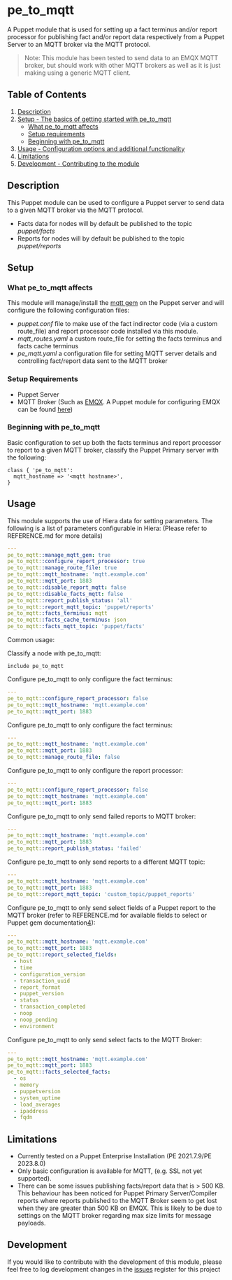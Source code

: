 # pe_to_mqtt

A Puppet module that is used for setting up a fact terminus and/or report processor for publishing fact and/or report data respectively from a Puppet Server to an MQTT broker via the MQTT protocol.

>Note: This module has been tested to send data to an EMQX MQTT broker, but should work with other MQTT brokers as well as it is just making using a generic MQTT client.

## Table of Contents

1. [Description](#description)
1. [Setup - The basics of getting started with pe_to_mqtt](#setup)
    * [What pe_to_mqtt affects](#what-pe_to_mqtt-affects)
    * [Setup requirements](#setup-requirements)
    * [Beginning with pe_to_mqtt](#beginning-with-pe_to_mqtt)
1. [Usage - Configuration options and additional functionality](#usage)
1. [Limitations](#limitations)
1. [Development - Contributing to the module](#development)

## Description

This Puppet module can be used to configure a Puppet server to send data to a given MQTT broker via the MQTT protocol.

  - Facts data for nodes will by default be published to the topic *puppet/facts*
  - Reports for nodes will by default be published to the topic *puppet/reports*

## Setup

### What pe_to_mqtt affects

This module will manage/install the [mqtt gem][1] on the Puppet server and will configure the following configuration files:

  - *puppet.conf* file to make use of the fact indirector code (via a custom route_file) and report processor code installed via this module.
  - *mqtt_routes.yaml* a custom route_file for setting the facts terminus and facts cache terminus
  - *pe_mqtt.yaml* a configuration file for setting MQTT server details and controlling fact/report data sent to the MQTT broker

### Setup Requirements

 - Puppet Server
 - MQTT Broker (Such as [EMQX][2]. A Puppet module for configuring EMQX can be found [here][3])

### Beginning with pe_to_mqtt

Basic configuration to set up both the facts terminus and report processor to report to a given MQTT broker, classify the Puppet Primary server with the following:

```puppet
class { 'pe_to_mqtt':
  mqtt_hostname => '<mqtt hostname>',
}
```

## Usage

This module supports the use of Hiera data for setting parameters.  The following is a list of parameters configurable in Hiera: (Please refer to REFERENCE.md for more details)

```yaml
---
pe_to_mqtt::manage_mqtt_gem: true
pe_to_mqtt::configure_report_processor: true
pe_to_mqtt::manage_route_file: true
pe_to_mqtt::mqtt_hostname: 'mqtt.example.com'
pe_to_mqtt::mqtt_port: 1883
pe_to_mqtt::disable_report_mqtt: false
pe_to_mqtt::disable_facts_mqtt: false
pe_to_mqtt::report_publish_status: 'all'
pe_to_mqtt::report_mqtt_topic: 'puppet/reports'
pe_to_mqtt::facts_terminus: mqtt
pe_to_mqtt::facts_cache_terminus: json
pe_to_mqtt::facts_mqtt_topic: 'puppet/facts'
```

Common usage:

Classify a node with pe_to_mqtt:

```puppet
include pe_to_mqtt
```

Configure pe_to_mqtt to only configure the fact terminus:

```yaml
---
pe_to_mqtt::configure_report_processor: false
pe_to_mqtt::mqtt_hostname: 'mqtt.example.com'
pe_to_mqtt::mqtt_port: 1883
```

Configure pe_to_mqtt to only configure the fact terminus:

```yaml
---
pe_to_mqtt::mqtt_hostname: 'mqtt.example.com'
pe_to_mqtt::mqtt_port: 1883
pe_to_mqtt::manage_route_file: false
```

Configure pe_to_mqtt to only configure the report processor:

```yaml
---
pe_to_mqtt::configure_report_processor: false
pe_to_mqtt::mqtt_hostname: 'mqtt.example.com'
pe_to_mqtt::mqtt_port: 1883
```

Configure pe_to_mqtt to only send failed reports to MQTT broker:

```yaml
---
pe_to_mqtt::mqtt_hostname: 'mqtt.example.com'
pe_to_mqtt::mqtt_port: 1883
pe_to_mqtt::report_publish_status: 'failed'
```

Configure pe_to_mqtt to only send reports to a different MQTT topic:

```yaml
---
pe_to_mqtt::mqtt_hostname: 'mqtt.example.com'
pe_to_mqtt::mqtt_port: 1883
pe_to_mqtt::report_mqtt_topic: 'custom_topic/puppet_reports'
```

Configure pe_to_mqtt to only send select fields of a Puppet report to the MQTT broker (refer to REFERENCE.md for available fields to select or Puppet gem documentation[4]):

```yaml
---
pe_to_mqtt::mqtt_hostname: 'mqtt.example.com'
pe_to_mqtt::mqtt_port: 1883
pe_to_mqtt::report_selected_fields:
  - host
  - time
  - configuration_version
  - transaction_uuid
  - report_format
  - puppet_version
  - status
  - transaction_completed
  - noop
  - noop_pending
  - environment
```

Configure pe_to_mqtt to only send select facts to the MQTT Broker:

```yaml
---
pe_to_mqtt::mqtt_hostname: 'mqtt.example.com'
pe_to_mqtt::mqtt_port: 1883
pe_to_mqtt::facts_selected_facts:
  - os
  - memory
  - puppetversion
  - system_uptime
  - load_averages
  - ipaddress
  - fqdn
```

## Limitations

  - Currently tested on a Puppet Enterprise Installation (PE 2021.7.9/PE 2023.8.0)
  - Only basic configuration is available for MQTT, (e.g. SSL not yet supported).
  - There can be some issues publishing facts/report data that is > 500 KB.  This behaviour has been noticed for Puppet Primary Server/Compiler reports where reports published to the MQTT Broker seem to get lost when they are greater than 500 KB on EMQX.  This is likely to be due to settings on the MQTT broker regarding max size limits for message payloads.

## Development

If you would like to contribute with the development of this module, please feel free to log development changes in the [issues][5] register for this project  

[1]: https://www.rubydoc.info/gems/mqtt
[2]: https://www.emqx.io/
[3]: https://forge.puppet.com/modules/jortencio/emqx
[4]: https://www.rubydoc.info/gems/puppet/Puppet/Transaction/Report
[5]: https://github.com/jortencio/pe_to_mqtt/issues
